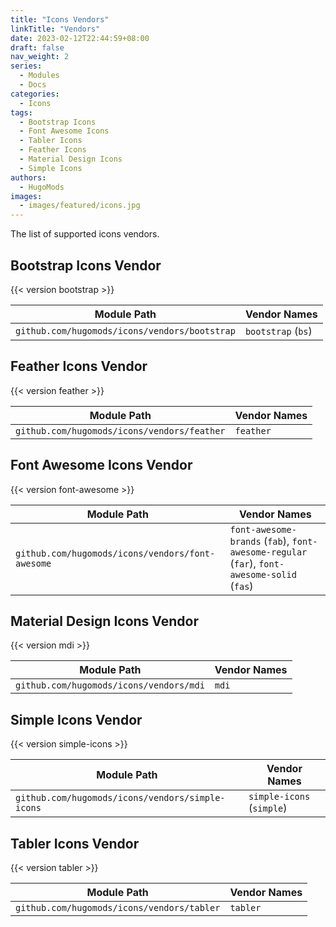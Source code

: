 ```yaml
---
title: "Icons Vendors"
linkTitle: "Vendors"
date: 2023-02-12T22:44:59+08:00
draft: false
nav_weight: 2
series:
  - Modules
  - Docs
categories:
  - Icons
tags:
  - Bootstrap Icons
  - Font Awesome Icons
  - Tabler Icons
  - Feather Icons
  - Material Design Icons
  - Simple Icons
authors:
  - HugoMods
images:
  - images/featured/icons.jpg
---
```


The list of supported icons vendors.

<!--more-->

## Bootstrap Icons Vendor

{{< version bootstrap >}}

| Module Path                                             | Vendor Names       |
| ------------------------------------------------------- | ------------------ |
| `github.com/hugomods/icons/vendors/bootstrap` | `bootstrap` (`bs`) |

## Feather Icons Vendor

{{< version feather >}}

| Module Path                                           | Vendor Names |
| ----------------------------------------------------- | ------------ |
| `github.com/hugomods/icons/vendors/feather` | `feather`    |

## Font Awesome Icons Vendor

{{< version font-awesome >}}

| Module Path                                                | Vendor Names                                                                                |
| ---------------------------------------------------------- | ------------------------------------------------------------------------------------------- |
| `github.com/hugomods/icons/vendors/font-awesome` | `font-awesome-brands` (`fab`), `font-awesome-regular` (`far`), `font-awesome-solid` (`fas`) |

## Material Design Icons Vendor

{{< version mdi >}}

| Module Path                                       | Vendor Names |
| ------------------------------------------------- | ------------ |
| `github.com/hugomods/icons/vendors/mdi` | `mdi`        |

## Simple Icons Vendor

{{< version simple-icons >}}

| Module Path                                                | Vendor Names              |
| ---------------------------------------------------------- | ------------------------- |
| `github.com/hugomods/icons/vendors/simple-icons` | `simple-icons` (`simple`) |

## Tabler Icons Vendor

{{< version tabler >}}

| Module Path                                          | Vendor Names |
| ---------------------------------------------------- | ------------ |
| `github.com/hugomods/icons/vendors/tabler` | `tabler`     |
